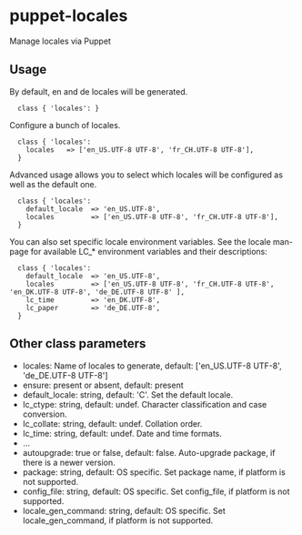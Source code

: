 # puppet-locales

Manage locales via Puppet

## Usage

By default, en and de locales will be generated.

```
  class { 'locales': }
```

Configure a bunch of locales.

```
  class { 'locales': 
    locales   => ['en_US.UTF-8 UTF-8', 'fr_CH.UTF-8 UTF-8'],
  }
```

Advanced usage allows you to select which locales will be configured as well as the default one.


```
  class { 'locales':
    default_locale  => 'en_US.UTF-8',
    locales         => ['en_US.UTF-8 UTF-8', 'fr_CH.UTF-8 UTF-8'],
  }
```

You can also set specific locale environment variables. See the locale man-page
for available LC_* environment variables and their descriptions:

```
  class { 'locales':
    default_locale  => 'en_US.UTF-8',
    locales         => ['en_US.UTF-8 UTF-8', 'fr_CH.UTF-8 UTF-8', 'en_DK.UTF-8 UTF-8', 'de_DE.UTF-8 UTF-8' ],
    lc_time         => 'en_DK.UTF-8',
    lc_paper        => 'de_DE.UTF-8',
  }
```

## Other class parameters
* locales: Name of locales to generate, default: ['en_US.UTF-8 UTF-8', 'de_DE.UTF-8 UTF-8']
* ensure: present or absent, default: present
* default_locale: string, default: 'C'. Set the default locale.
* lc_ctype: string, default: undef. Character classification and case conversion.
* lc_collate: string, default: undef. Collation order.
* lc_time: string, default: undef. Date and time formats.
* ...
* autoupgrade: true or false, default: false. Auto-upgrade package, if there is a newer version.
* package: string, default: OS specific. Set package name, if platform is not supported.
* config_file: string, default: OS specific. Set config_file, if platform is not supported.
* locale_gen_command: string, default: OS specific. Set locale_gen_command, if platform is not supported.
